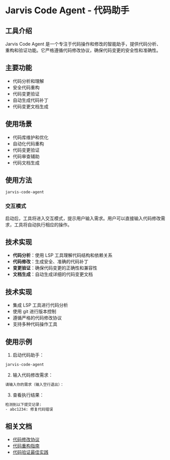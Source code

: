 # Jarvis Code Agent - 代码助手

## 工具介绍
Jarvis Code Agent 是一个专注于代码操作和修改的智能助手，提供代码分析、重构和验证功能。它严格遵循代码修改协议，确保代码变更的安全性和准确性。

## 主要功能
- 代码分析和理解
- 安全代码重构
- 代码变更验证
- 自动生成代码补丁
- 代码变更文档生成

## 使用场景
- 代码库维护和优化
- 自动化代码重构
- 代码变更验证
- 代码审查辅助
- 代码文档生成

## 使用方法
```bash
jarvis-code-agent
```

### 交互模式
启动后，工具将进入交互模式，提示用户输入需求。用户可以直接输入代码修改需求，工具将自动执行相应的操作。

## 技术实现
- **代码分析**：使用 LSP 工具理解代码结构和依赖关系
- **代码修改**：生成安全、准确的代码补丁
- **变更验证**：确保代码变更的正确性和兼容性
- **文档生成**：自动生成详细的代码变更文档

## 技术实现
- 集成 LSP 工具进行代码分析
- 使用 git 进行版本控制
- 遵循严格的代码修改协议
- 支持多种代码操作工具

## 使用示例
1. 启动代码助手：
```bash
jarvis-code-agent
```

2. 输入代码修改需求：
```bash
请输入你的需求（输入空行退出）：
```

3. 查看执行结果：
```bash
检测到以下提交记录:
- abc1234: 修复代码错误
```

## 相关文档
- [代码修改协议](code-modification-protocol.md)
- [代码重构指南](code-refactoring.md)
- [代码验证最佳实践](code-verification.md)
